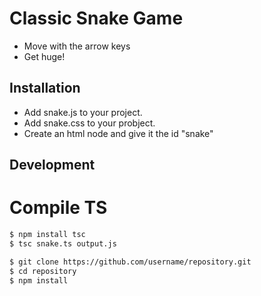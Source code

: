 # Classic Snake Game

- Move with the arrow keys
- Get huge!

## Installation
- Add snake.js to your project.
- Add snake.css to your probject.
- Create an html node and give it the id "snake"
  
## Development
# Compile TS
```bash
$ npm install tsc
$ tsc snake.ts output.js
```
```bash
$ git clone https://github.com/username/repository.git
$ cd repository
$ npm install
```
